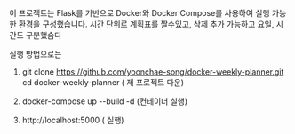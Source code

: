 이 프로젝트는 Flask를 기반으로 Docker와 Docker Compose를 사용하여 실행 가능한 환경을 구성했습니다.
시간 단위로 계획표를 짤수있고, 삭제 추가 가능하고 요일, 시간도 구분했슴다

실행 방법으로는 
1. git clone https://github.com/yoonchae-song/docker-weekly-planner.git
cd docker-weekly-planner ( 제 프로젝트 다운)

 2. docker-compose up --build -d (컨테이너 실행)

 3. http://localhost:5000 ( 실행)
